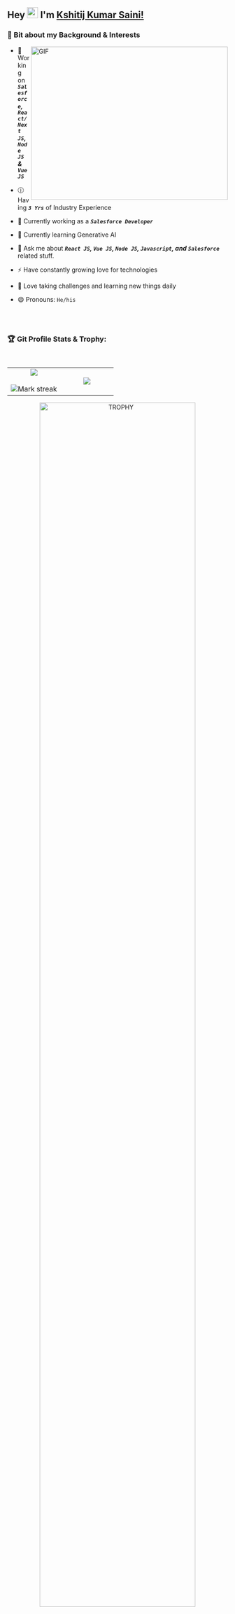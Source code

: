 ### <h2 dir="auto">Hey <img src="https://media.giphy.com/media/hvRJCLFzcasrR4ia7z/giphy.gif" width="25px"> I'm [Kshitij Kumar Saini!](https://kshitij-kumar-saini.vercel.app)</h2>


### 🤔 Bit about my Background & Interests

<a target="_blank">
  <img align="right" top="600" height="350" width="450" alt="GIF" src="https://media.giphy.com/media/SWoSkN6DxTszqIKEqv/giphy.gif">
</a>

- 🔭 Working on ***`Salesforce`, `React/Next JS`, `Node JS` & `Vue JS`***

- 🕧 Having ***`3 Yrs`*** of Industry Experience

- 🌱 Currently working as a ***`Salesforce Developer`***

- 🤖 Currently learning Generative AI
  
- 💬 Ask me about ***`React JS`, `Vue JS`, `Node JS`, `Javascript`, and `Salesforce`*** related stuff.

- ⚡ Have constantly growing love for technologies

- 💖 Love taking challenges and learning new things daily

- 😄 Pronouns: `He/his`
<br/>
<br/>

### 🏆 Git Profile Stats & Trophy:
<br/>
<p align="center">
<table align="center">
  <tr border="none">
  <td width="50%" align="center">
    <img  align="center"  src="https://github-readme-stats.vercel.app/api?username=kshitijsaini850068331&theme=radical&show_icons=true&count_private=true" />
    <br></br>
    <img  title="🔥 Get streak stats for your profile at git.io/streak-stats" alt="Mark streak" src="https://github-readme-streak-stats.herokuapp.com/?user=kshitijsaini850068331&theme=radical&hide_border=false" alt="Kshitij's github stats" data-canonical-src="https://github-readme-stats.vercel.app/api/top-langs/?username=kshitijsaini850068331&theme=radical&hide_border=false" /> 
  </td>
  
  <td width="50%" align="center">
    <img  align="center"  src="https://github-readme-stats.anuraghazra1.vercel.app/api/top-langs/?username=kshitijsaini850068331&theme=radical&hide_border=false&no-bg=true&no-frame=true&langs_count=10"/>
  </td>
  </tr>
</table>

<div align="center">
  <img align="center" width=84% src="https://github-profile-trophy.vercel.app/?username=kshitijsaini850068331&theme=radical&row=1&column=7&margin-h=15&margin-w=5&no-bg=true" alt="TROPHY" />
</div>
</p>
<br/>
<br/>

<h2>🔭 Tools of Trade</h2>

[![](https://skillicons.dev/icons?i=git,github,html,css,sass,bootstrap,tailwind,materialui,js,jquery,graphql,express,nodejs,react,nextjs,vue,prisma,redux,wordpress,postman,firebase,mongodb,gcp,powershell,vscode,planetscale,vercel,stackoverflow)](https://skillicons.dev)
<br/>
<br/>

<h2>📫 Find Me On:</h2>
<p align="left">
  <a href="https://www.linkedin.com/in/kshitij-kumar-saini98/" target="_blank"><img src="https://skillicons.dev/icons?i=linkedin" /></a>
  <a href="https://twitter.com/imkshitijkumar" target="_blank"><img src="https://skillicons.dev/icons?i=twitter" /></a>
  <a href="https://www.instagram.com/iamkshitijkumarsaini"><img src="https://skillicons.dev/icons?i=instagram" /></a>
  <a href="https://github.com/kshitijsaini850068331"><img src="https://skillicons.dev/icons?i=github" /></a>
  <a href="https://kshitij-kumar-saini.vercel.app"><img src="https://skillicons.dev/icons?i=actix" /></a>
</p>
<!-- [![](https://visitcount.itsvg.in/api?id=kshitijkumarsaini&label=Profile%20Views&color=10&icon=5&pretty=false)](https://visitcount.itsvg.in) -->
